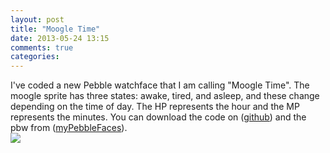```yaml
---
layout: post
title: "Moogle Time"
date: 2013-05-24 13:15
comments: true
categories: 
---
```

I've coded a new Pebble watchface that I am calling "Moogle Time". 
The moogle sprite has three states: awake, tired, and asleep, and these change depending on the time of day.
The HP represents the hour and the MP represents the minutes. You can download the code on ([github](https://github.com/savagejen/MoogleTime)) and the pbw from ([myPebbleFaces](http://www.mypebblefaces.com/view?fID=3545&aName=savagejen&pageTitle=Moogle+Time&auID=3553)). 
<br><img src="https://pbs.twimg.com/media/BK4vvU6CMAEYxil.jpg"><br>
